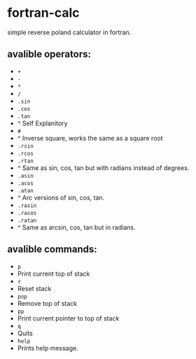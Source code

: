 # fortran-calc
simple reverse poland calculator in fortran.

## avalible operators:
* `+`
* `-`
* `*`
* `/`
* `.sin`
* `.cos`
* `.tan`
* ^ Self Explanitory
* `#` 
* ^ Inverse square, works the same as a square root
* `.rsin`
* `.rcos`
* `.rtan`
* ^ Same as sin, cos, tan but with radians instead of degrees.
* `.asin`
* `.acos`
* `.atan`
* ^ Arc versions of sin, cos, tan.
* `.rasin`
* `.racos`
* `.ratan`
* ^ Same as arcsin, cos, tan but in radians.

## avalible commands:
* `p`
* Print current top of stack
* `r`
* Reset stack
* `pop`
* Remove top of stack
* `pp`
* Print current pointer to top of stack
* `q`
* Quits
* `help`
* Prints help message.
